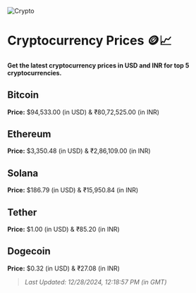 
![Crypto](https://www.techguide.com.au/wp-content/uploads/2020/11/crypto3.jpeg)

# Cryptocurrency Prices 🪙📈

#### Get the latest cryptocurrency prices in USD and INR for top 5 cryptocurrencies.

## Bitcoin

**Price:** $94,533.00 (in USD) & ₹80,72,525.00 (in INR)

## Ethereum

**Price:** $3,350.48 (in USD) & ₹2,86,109.00 (in INR)

## Solana

**Price:** $186.79 (in USD) & ₹15,950.84 (in INR)

## Tether

**Price:** $1.00 (in USD) & ₹85.20 (in INR)

## Dogecoin

**Price:** $0.32 (in USD) & ₹27.08 (in INR)

> _Last Updated: 12/28/2024, 12:18:57 PM (in GMT)_
